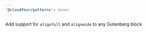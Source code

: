 ```yaml
---
'@cloudfour/patterns': minor
---
```


Add support for `alignfull` and `alignwide` to any Gutenberg block
